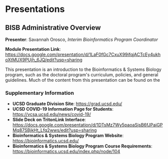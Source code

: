 # Presentations

## BISB Administrative Overview

**Presenter**: Savannah Orosco, *Interim Bioinformatics Program Coordinator*

**Module Presentation Link**: https://docs.google.com/presentation/d/1LaF0fGc7CxuX99ifqjACTcEy4ukhoXtMUX9PUjh_6JQ/edit?usp=sharing

This presentation is an introduction to the Bioinformatics & Systems Biology program, such as the doctoral program's curriculum, policies, and general guidelines. Much of the content from this presentation can be found on the 

### Supplementary Information

* **UCSD Graduate Division Site**: https://grad.ucsd.edu/
* **UCSD COVID-19 Information Page for Students**: https://vcsa.ucsd.edu/news/covid-19/
* **Slide Deck on TritonLink Interface**: https://docs.google.com/presentation/d/1DTsMz7Wy5paoaSjsB6fJPaiGPMq87SBjkHt_Lfq2wws/edit?usp=sharing
* **Bioinformatics & Systems Biology Program Website**: https://bioinformatics.ucsd.edu/
* **Bioinformatics & Systems Biology Program Course Requirements**: https://bioinformatics.ucsd.edu/index.php/node/104
